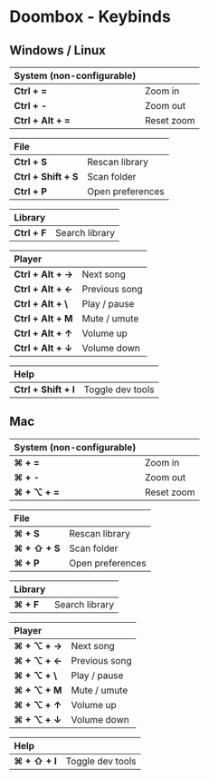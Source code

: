 # Doombox - Keybinds

## Windows / Linux

| System (non-configurable) |  |
|:------------------ | ---------- |
| **Ctrl + =**       | Zoom in    |
| **Ctrl + -**       | Zoom out   |
| **Ctrl + Alt + =** | Reset zoom |

| File | |
|:-------------------- | ---------------- |
| **Ctrl + S**         | Rescan library   |
| **Ctrl + Shift + S** | Scan folder      |
| **Ctrl + P**         | Open preferences |

| Library | |
|:------------ | -------------- |
| **Ctrl + F** | Search library |

| Player | |
| :------------------ | ------------- |
| **Ctrl + Alt + →**  | Next song     |
| **Ctrl + Alt + ←**  | Previous song |
| **Ctrl + Alt + \\** | Play / pause  |
| **Ctrl + Alt + M**  | Mute / umute  |
| **Ctrl + Alt + ↑**  | Volume up     |
| **Ctrl + Alt + ↓**  | Volume down   |

| Help | | 
| :------------------- | ---------------- |
| **Ctrl + Shift + I** | Toggle dev tools |

## Mac

| System (non-configurable) | |
|:------------------ | ---------- |
| **⌘ + =**         | Zoom in    |
| **⌘ + -**         | Zoom out   |
| **⌘ + ⌥ + =**     | Reset zoom |

| File | |
|:-------------------- | ---------------- |
| **⌘ + S**           | Rescan library   |
| **⌘ + ⇧ + S**       | Scan folder      |
| **⌘ + P**           | Open preferences |

| Library | |
|:---------- | -------------- |
| **⌘ + F** | Search library |

| Player | |
| :--------------- | ------------- |
| **⌘ + ⌥ + →**  | Next song     |
| **⌘ + ⌥ + ←**  | Previous song |
| **⌘ + ⌥ + \\** | Play / pause  |
| **⌘ + ⌥ + M**  | Mute / umute  |
| **⌘ + ⌥ + ↑**  | Volume up     |
| **⌘ + ⌥ + ↓**  | Volume down   |

| Help | |
| :------------------- | ---------------- |
| **⌘ + ⇧ + I**       | Toggle dev tools |
